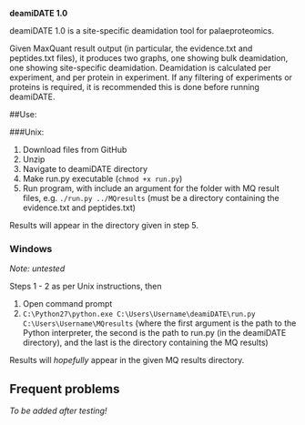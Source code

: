 **deamiDATE 1.0**

deamiDATE 1.0 is a site-specific deamidation tool for palaeproteomics.

Given MaxQuant result output (in particular, the evidence.txt and peptides.txt files), it produces two graphs, one showing bulk deamidation, one showing site-specific deamidation.
Deamidation is calculated per experiment, and per protein in experiment. If any filtering of experiments or proteins is required, it is recommended this is done before running deamiDATE.

##Use:

###Unix:
1. Download files from GitHub
2. Unzip
3. Navigate to deamiDATE directory
4. Make run.py executable (`chmod +x run.py`)
5. Run program, with include an argument for the folder with MQ result files,
e.g. `./run.py ../MQresults` (must be a directory containing the evidence.txt and peptides.txt)

Results will appear in the directory given in step 5.


### Windows

*Note: untested*

Steps 1 - 2 as per Unix instructions, then

1. Open command prompt
2. `C:\Python27\python.exe C:\Users\Username\deamiDATE\run.py C:\Users\Username\MQresults` (where the first argument is the path to the Python interpreter, the second is the path to run.py (in the deamiDATE directory), and the last is the directory containing the MQ results)

Results will *hopefully* appear in the given MQ results directory.

## Frequent problems

*To be added after testing!*
